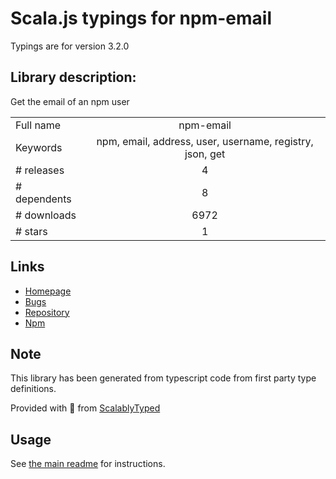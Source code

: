 
# Scala.js typings for npm-email

Typings are for version 3.2.0

## Library description:
Get the email of an npm user

|                    |                 |
| ------------------ | :-------------: |
| Full name          | npm-email |
| Keywords           | npm, email, address, user, username, registry, json, get |
| # releases         | 4 |
| # dependents       | 8 |
| # downloads        | 6972 |
| # stars            | 1 |

## Links
- [Homepage](https://github.com/sindresorhus/npm-email#readme)
- [Bugs](https://github.com/sindresorhus/npm-email/issues)
- [Repository](https://github.com/sindresorhus/npm-email)
- [Npm](https://www.npmjs.com/package/npm-email)
    


## Note
This library has been generated from typescript code from first party type definitions.

Provided with :purple_heart: from [ScalablyTyped](https://github.com/oyvindberg/ScalablyTyped)

## Usage
See [the main readme](../../readme.md) for instructions.


